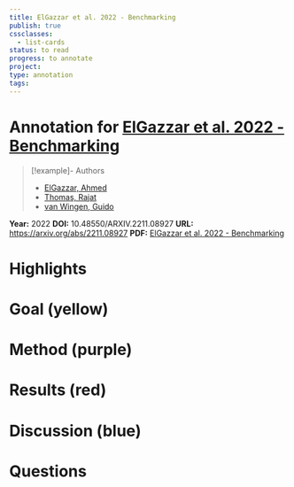 ```yaml
---
title: ElGazzar et al. 2022 - Benchmarking
publish: true
cssclasses:
  - list-cards
status: to read
progress: to annotate
project:
type: annotation
tags:
---
```

# Annotation for [ElGazzar et al. 2022 - Benchmarking](Papers/References/ElGazzar%20et%20al.%202022%20-%20Benchmarking)

> [!example]- Authors
> - [ElGazzar, Ahmed](ElGazzar%2C%20Ahmed)
> - [Thomas, Rajat](Thomas%2C%20Rajat)
> - [van Wingen, Guido](van%20Wingen%2C%20Guido)

**Year:** 2022
**DOI:** 10.48550/ARXIV.2211.08927
**URL:** https://arxiv.org/abs/2211.08927
**PDF:** [ElGazzar et al. 2022 - Benchmarking](Papers/PDFs/ElGazzar%20et%20al.%202022%20-%20Benchmarking%20Graph%20Neural%20Networks%20for%20FMRI%20analysis.pdf)

# Highlights


# Goal (yellow)


# Method (purple)


# Results (red)


# Discussion (blue)


# Questions

